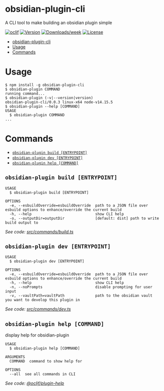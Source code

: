 # obsidian-plugin-cli

A CLI tool to make building an obsidian plugin simple

[![oclif](https://img.shields.io/badge/cli-oclif-brightgreen.svg)](https://oclif.io)
[![Version](https://img.shields.io/npm/v/obsidian-plugin-build-cli.svg)](https://npmjs.org/package/obsidian-plugin-build-cli)
[![Downloads/week](https://img.shields.io/npm/dw/obsidian-plugin-build-cli.svg)](https://npmjs.org/package/obsidian-plugin-build-cli)
[![License](https://img.shields.io/npm/l/obsidian-plugin-build-cli.svg)](https://github.com/zephraph/obsidian-tools/blob/master/package.json)

<!-- toc -->
* [obsidian-plugin-cli](#obsidian-plugin-cli)
* [Usage](#usage)
* [Commands](#commands)
<!-- tocstop -->

# Usage

<!-- usage -->
```sh-session
$ npm install -g obsidian-plugin-cli
$ obsidian-plugin COMMAND
running command...
$ obsidian-plugin (-v|--version|version)
obsidian-plugin-cli/0.0.3 linux-x64 node-v14.15.5
$ obsidian-plugin --help [COMMAND]
USAGE
  $ obsidian-plugin COMMAND
...
```
<!-- usagestop -->

# Commands

<!-- commands -->
* [`obsidian-plugin build [ENTRYPOINT]`](#obsidian-plugin-build-entrypoint)
* [`obsidian-plugin dev [ENTRYPOINT]`](#obsidian-plugin-dev-entrypoint)
* [`obsidian-plugin help [COMMAND]`](#obsidian-plugin-help-command)

## `obsidian-plugin build [ENTRYPOINT]`

```
USAGE
  $ obsidian-plugin build [ENTRYPOINT]

OPTIONS
  -e, --esbuildOverride=esbuildOverride  path to a JSON file over esbuild options to enhance/override the current build
  -h, --help                             show CLI help
  -o, --outputDir=outputDir              [default: dist] path to write build output to
```

_See code: [src/commands/build.ts](https://github.com/zephraph/obsidian-tools/blob/v0.0.3/src/commands/build.ts)_

## `obsidian-plugin dev [ENTRYPOINT]`

```
USAGE
  $ obsidian-plugin dev [ENTRYPOINT]

OPTIONS
  -e, --esbuildOverride=esbuildOverride  path to a JSON file over esbuild options to enhance/override the current build
  -h, --help                             show CLI help
  -n, --noPrompts                        disable prompting for user input
  -v, --vaultPath=vaultPath              path to the obsidian vault you want to develop this plugin in
```

_See code: [src/commands/dev.ts](https://github.com/zephraph/obsidian-tools/blob/v0.0.3/src/commands/dev.ts)_

## `obsidian-plugin help [COMMAND]`

display help for obsidian-plugin

```
USAGE
  $ obsidian-plugin help [COMMAND]

ARGUMENTS
  COMMAND  command to show help for

OPTIONS
  --all  see all commands in CLI
```

_See code: [@oclif/plugin-help](https://github.com/oclif/plugin-help/blob/v3.2.2/src/commands/help.ts)_
<!-- commandsstop -->
